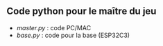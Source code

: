 ## Code python pour le maître du jeu

- _master.py_ : code PC/MAC
- _base.py_  : code pour la base (ESP32C3)
